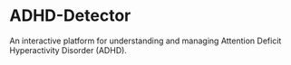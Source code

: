 # ADHD-Detector
An interactive platform for understanding and managing Attention Deficit Hyperactivity Disorder (ADHD).
